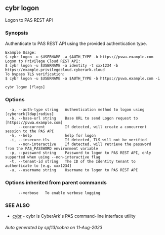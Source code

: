 ## cybr logon

Logon to PAS REST API

### Synopsis

Authenticate to PAS REST API using the provided authentication type.
	
	Example Usage:
	$ cybr logon -u $USERNAME -a $AUTH_TYPE -b https://pvwa.example.com
	Logon to Privilege Cloud REST API:
	$ cybr logon -u $USERNAME -a identity -t xxx1234 -b https://example.privilegecloud.cyberark.cloud
	To bypass TLS verification:
	$ cybr logon -u $USERNAME -a $AUTH_TYPE -b https://pvwa.example.com -i

```
cybr logon [flags]
```

### Options

```
  -a, --auth-type string   Authentication method to logon using [cyberark|ldap|radius]
  -b, --base-url string    Base URL to send Logon request to [https://pvwa.example.com]
      --concurrent         If detected, will create a concurrent session to the PAS API
  -h, --help               help for logon
  -i, --insecure-tls       If detected, TLS will not be verified
      --non-interactive    If detected, will retrieve the password from the PAS_PASSWORD environment variable
  -p, --password string    Password to logon to PAS REST API, only supported when using --non-interactive flag
  -t, --tenant-id string   The ID of the Identity tenant to authenticate to [e.g. xxx1234]
  -u, --username string    Username to logon to PAS REST API
```

### Options inherited from parent commands

```
      --verbose   To enable verbose logging
```

### SEE ALSO

* [cybr](cybr.md)	 - cybr is CyberArk's PAS command-line interface utility

###### Auto generated by spf13/cobra on 11-Aug-2023
